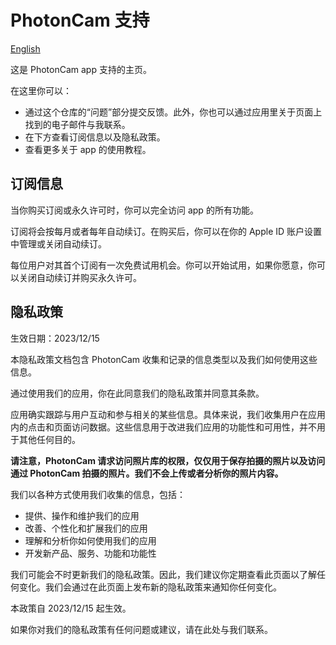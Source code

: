 # PhotonCam 支持

[English](https://github.com/JuniperPhoton/PhotonCam.Support/blob/main/README.md)

这是 PhotonCam app 支持的主页。

在这里你可以：

- 通过这个仓库的“问题”部分提交反馈。此外，你也可以通过应用里关于页面上找到的电子邮件与我联系。
- 在下方查看订阅信息以及隐私政策。
- 查看更多关于 app 的使用教程。

## 订阅信息

当你购买订阅或永久许可时，你可以完全访问 app 的所有功能。

订阅将会按每月或者每年自动续订。在购买后，你可以在你的 Apple ID 账户设置中管理或关闭自动续订。

每位用户对其首个订阅有一次免费试用机会。你可以开始试用，如果你愿意，你可以关闭自动续订并购买永久许可。

## 隐私政策

生效日期：2023/12/15

本隐私政策文档包含 PhotonCam 收集和记录的信息类型以及我们如何使用这些信息。

通过使用我们的应用，你在此同意我们的隐私政策并同意其条款。

应用确实跟踪与用户互动和参与相关的某些信息。具体来说，我们收集用户在应用内的点击和页面访问数据。这些信息用于改进我们应用的功能性和可用性，并不用于其他任何目的。

**请注意，PhotonCam 请求访问照片库的权限，仅仅用于保存拍摄的照片以及访问通过 PhotonCam 拍摄的照片。我们不会上传或者分析你的照片内容。**

我们以各种方式使用我们收集的信息，包括：

- 提供、操作和维护我们的应用
- 改善、个性化和扩展我们的应用
- 理解和分析你如何使用我们的应用
- 开发新产品、服务、功能和功能性

我们可能会不时更新我们的隐私政策。因此，我们建议你定期查看此页面以了解任何变化。我们会通过在此页面上发布新的隐私政策来通知你任何变化。

本政策自 2023/12/15 起生效。

如果你对我们的隐私政策有任何问题或建议，请在此处与我们联系。
